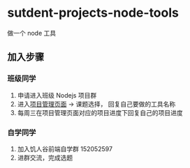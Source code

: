 # sutdent-projects-node-tools
做一个 node 工具

## 加入步骤

### 班级同学
1. 申请进入班级 Nodejs 项目群
2. 进入[项目管理页面](https://github.com/jirengu-inc/sutdent-projects-node-tools/issues) -> 课题选择， 回复自己要做的工具名称
3. 每周三在项目管理页面对应的项目进度下回复自己的项目进度

### 自学同学
1. 加入饥人谷前端自学群 152052597
2. 进群交流，完成选题

